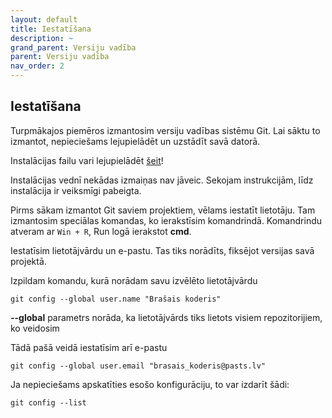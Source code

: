 ```yaml
---
layout: default
title: Iestatīšana
description: ~
grand_parent: Versiju vadība
parent: Versiju vadība
nav_order: 2
---
```

## Iestatīšana

Turpmākajos piemēros izmantosim versiju vadības sistēmu Git. Lai sāktu to izmantot, nepieciešams lejupielādēt un uzstādīt savā datorā.

Instalācijas failu vari lejupielādēt [šeit](https://github.com/git-for-windows/git/releases/download/v2.40.1.windows.1/Git-2.40.1-64-bit.exe)!

Instalācijas vednī nekādas izmaiņas nav jāveic. Sekojam instrukcijām, līdz instalācija ir veiksmīgi pabeigta.

Pirms sākam izmantot Git saviem projektiem, vēlams iestatīt lietotāju. Tam izmantosim speciālas komandas, ko ierakstīsim komandrindā. Komandrindu atveram ar `Win + R`, Run logā ierakstot **cmd**. 

Iestatīsim lietotājvārdu un e-pastu. Tas tiks norādīts, fiksējot versijas savā projektā.

Izpildam komandu, kurā norādam savu izvēlēto lietotājvārdu

~~~git
git config --global user.name "Brašais koderis"
~~~

**--global** parametrs norāda, ka lietotājvārds tiks lietots visiem repozitorijiem, ko veidosim

Tādā pašā veidā iestatīsim arī e-pastu

~~~git
git config --global user.email "brasais_koderis@pasts.lv"
~~~

Ja nepieciešams apskatīties esošo konfigurāciju, to var izdarīt šādi:

~~~git
git config --list
~~~



